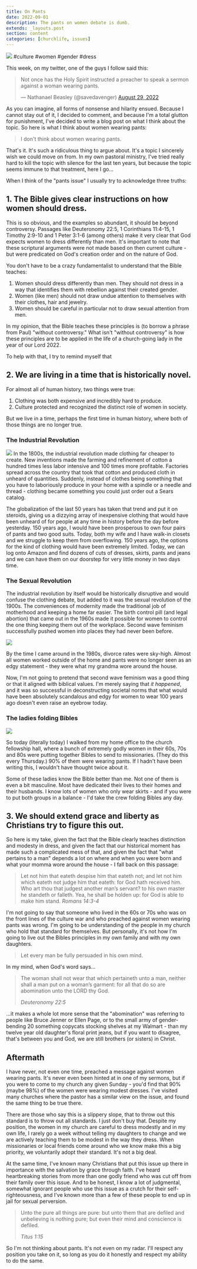 ```yaml
---
title: On Pants
date: 2022-09-01
description: The pants on women debate is dumb.
extends: _layouts.post
section: content
categories: [churchlife, issues]
---
```


![](/assets/img/a65-design-1eJVSUfT5yA-unsplash.jpg)
#culture #women #gender #dress

This week, on my twitter, one of the guys I follow said this:

<blockquote class="twitter-tweet"><p lang="en" dir="ltr">Not once has the Holy Spirit instructed a preacher to speak a sermon against a woman wearing pants.</p>&mdash; Nathanael Beasley (@savedavenger) <a href="https://twitter.com/savedavenger/status/1564240929078366212?ref_src=twsrc%5Etfw">August 29, 2022</a></blockquote> <script async src="https://platform.twitter.com/widgets.js" charset="utf-8"></script>

As you can imagine, all forms of nonsense and hilarity ensued.  Because I cannot stay out of it, I decided to comment, and because I'm a total glutton for punishment, I've decided to write a blog post on what I think about the topic.  So here is what I think about women wearing pants:  

> I don't think about women wearing pants.

That's it.  It's such a ridiculous thing to argue about.  It's a topic I sincerely wish we could move on from.  In my own pastoral ministry, I've tried really hard to kill the topic with silence for the last ten years, but because the topic seems immune to that treatment, here I go...

When I think of the "pants issue" I usually try to acknowledge three truths:

## 1. The Bible gives clear instructions on how women should dress.

This is so obvious, and the examples so abundant, it should be beyond controversy.  Passages like Deuteronomy 22:5, 1 Corinthians 11:4-15, 1 Timothy 2:9-10 and 1 Peter 3:1-6 (among others) make it very clear that God expects women to dress differently than men.  It's important to note that these scriptural arguments were not made based on then current culture - but were predicated on God's creation order and on the nature of God.

You don't have to be a crazy fundamentalist to understand that the Bible teaches:
1. Women should dress differently than men.  They should not dress in a way that identifies them with rebellion against their created gender.
2. Women (like men) should not draw undue attention to themselves with their clothes, hair and jewelry. 
3. Women should be careful in particular not to draw sexual attention from men.

In my opinion, that the Bible teaches these principles is (to borrow a phrase from Paul) "without controversy."  What isn't "without controversy" is how these principles are to be applied in the life of a church-going lady in the year of our Lord 2022.    

To help with that, I try to remind myself that

## 2. We are living in a time that is historically novel.

For almost all of human history, two things were true:
1. Clothing was both expensive and incredibly hard to produce.
2. Culture protected and recognized the distinct role of women in society.

But we live in a time, perhaps the first time in human history, where both of those things are no longer true.

### The Industrial Revolution
![](/assets/img/1280px-Elderlyspinnera.jpg)
In the 1800s, the industrial revolution made clothing far cheaper to create.  New inventions made the farming and refinement of cotton a hundred times less labor intensive and 100 times more profitable.  Factories spread across the country that took that cotton and produced cloth in unheard of quantities.  Suddenly, instead of clothes being something that you have to laboriously produce in your home with a spindle or a needle and thread - clothing became something you could just order out a Sears catalog.  

The globalization of the last 50 years has taken that trend and put it on steroids, giving us a dizzying array of inexpensive clothing that would have been unheard of for people at any time in history before the day before yesterday.  150 years ago, I would have been prosperous to own four pairs of pants and two good suits.  Today, both my wife and I have walk-in closets and we struggle to keep them from overflowing.  150 years ago, the options for the kind of clothing would have been extremely limited.  Today, we can log onto Amazon and find dozens of cuts of dresses, skirts, pants and jeans and we can have them on our doorstep for very little money in two days time.

### The Sexual Revolution

The industrial revolution by itself would be historically disruptive and would confuse the clothing debate, but added to it was the sexual revolution of the 1900s.  The conveniences of modernity made the traditional job of motherhood and keeping a home far easier.  The birth control pill (and legal abortion) that came out in the 1960s made it possible for women to control the one thing keeping them out of the workplace.  Second wave feminism successfully pushed women into places they had never been before.

![](/assets/img/The_Feminine_Mystique.jpeg)

By the time I came around in the 1980s, divorce rates were sky-high.  Almost all women worked outside of the home and pants were no longer seen as an edgy statement - they were what my grandma wore around the house.

Now, I'm not going to pretend that second wave feminism was a good thing or that it  aligned with biblical values.  I'm merely saying that *it happened*, and it was so successful in deconstructing societal norms that what would have been absolutely scandalous and edgy for women to wear 100 years ago doesn't even raise an eyebrow today.

### The ladies folding Bibles

![](/assets/img/F9610911-3347-458F-A74E-CF94990CFB5C_1_105_c.jpeg)

So today (literally today) I walked from my home office to the church fellowship hall, where a bunch of extremely godly women in their 60s, 70s and 80s were putting together Bibles to send to missionaries.  (They do this every Thursday.)  90% of them were wearing pants.  If I hadn't have been writing this, I wouldn't have thought twice about it.  

Some of these ladies know the Bible better than me.  Not one of them is even a bit masculine.  Most have dedicated their lives to their homes and their husbands.  I know lots of women who only wear skirts - and if you were to put both groups in a balance - I'd take the crew folding Bibles any day.

## 3. We should extend grace and liberty as Christians try to figure this out.

So here is my take, given the fact that the Bible clearly teaches distinction and modesty in dress, and given the fact that our historical moment has made such a complicated mess of that, and given the fact that "what pertains to a man" depends a lot on where and when you were born and what your momma wore around the house - I fall back on this passage:

<blockquote class="bible"> 
Let not him that eateth despise him that eateth not; and let not him which eateth not judge him that eateth: for God hath received him.
Who art thou that judgest another man’s servant? to his own master he standeth or falleth. Yea, he shall be holden up: for God is able to make him stand.
<cite>Romans 14:3-4</cite></blockquote>

I'm not going to say that someone who lived in the 60s or 70s who was on the front lines of the culture war and who preached against women wearing pants was wrong.  I'm going to be understanding of the people in my church who hold that standard for themselves.  But personally, it's not how I'm going to live out the Bibles principles in my own family and with my own daughters.

> Let every man be fully persuaded in his own mind.

In my mind, when God's word says...

<blockquote class="bible"> 
The woman shall not wear that which pertaineth unto a man, neither shall a man put on a woman’s garment: for all that do so
are abomination unto the LORD thy God. 
 
<cite>Deuteronomy 22:5</cite>
</blockquote>

...it makes a whole lot more sense that the "abomination" was referring to people like Bruce Jenner or Ellen Page, or to the small army of gender-bending 20 something copycats stocking shelves at my Walmart - than my twelve year old daughter's floral print jeans, but if you want to disagree, that's between you and God, we are still brothers (or sisters) in Christ.  

## Aftermath

I have never, not even one time, preached a message against women wearing pants.  It's never even been hinted at in one of my sermons, but if you were to come to my church any given Sunday - you'd find that 90%  (maybe 98%) of the women were wearing modest dresses.  I've visited many churches where the pastor has a similar view on the issue, and found the same thing to be true there.  

There are those who say this is a slippery slope, that to throw out this standard is to throw out all standards.  I just don't buy that.  Despite my position, the women in my church are careful to dress modestly and in my own life, I rarely go a week without telling my daughters to change and we are actively teaching them to be modest in the way they dress.  When missionaries or local friends come around who we know make this a big priority, we voluntarily adopt their standard.  It's not a big deal.

At the same time, I've known many Christians that put this issue up there in importance with the salvation by grace through faith.  I've heard heartbreaking stories from more than one godly friend who was cut off from their family over this issue.  And to be honest, I know a lot of judgmental, somewhat ignorant people who use this issue as a crutch for their self-righteousness, and I've known more than a few of these people to end up in jail for sexual perversion.

<blockquote class="bible"> 
Unto the pure all things
are pure: but unto them that are defiled and unbelieving
is nothing pure; but even their mind and conscience is defiled. 
 
<cite>Titus 1:15</cite>
</blockquote>

So I'm not thinking about pants.  It's not even on my radar.  I'll respect any position you take on it, so long as you do it honestly and respect my ability to do the same.



